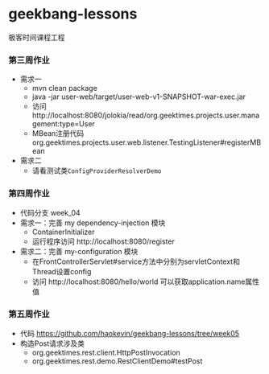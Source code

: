 # geekbang-lessons
极客时间课程工程


### 第三周作业
- 需求一
	- mvn clean package
	- java -jar  user-web/target/user-web-v1-SNAPSHOT-war-exec.jar
	- 访问 http://localhost:8080/jolokia/read/org.geektimes.projects.user.management:type=User
	- MBean注册代码org.geektimes.projects.user.web.listener.TestingListener#registerMBean
- 需求二
	- 请看测试类`ConfigProviderResolverDemo`
	
	
### 第四周作业
- 代码分支  week_04
- 需求一：完善 my dependency-injection 模块
	- ContainerInitializer
	- 运行程序访问 http://localhost:8080/register
- 需求二：完善 my-configuration 模块
	- 在FrontControllerServlet#service方法中分别为servletContext和Thread设置config
	- 访问 http://localhost:8080/hello/world 可以获取application.name属性值
	
	
### 第五周作业
- 代码 https://github.com/haokevin/geekbang-lessons/tree/week05
- 构造Post请求涉及类
	- org.geektimes.rest.client.HttpPostInvocation
	- org.geektimes.rest.demo.RestClientDemo#testPost